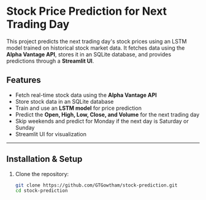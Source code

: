 # Stock Price Prediction for Next Trading Day

This project predicts the next trading day's stock prices using an LSTM model trained on historical stock market data. It fetches data using the **Alpha Vantage API**, stores it in an SQLite database, and provides predictions through a **Streamlit UI**.

## Features
- Fetch real-time stock data using the **Alpha Vantage API**
- Store stock data in an SQLite database
- Train and use an **LSTM model** for price prediction
- Predict the **Open, High, Low, Close, and Volume** for the next trading day
- Skip weekends and predict for Monday if the next day is Saturday or Sunday
- Streamlit UI for visualization

---

## Installation & Setup
1. Clone the repository:
   ```bash
   git clone https://github.com/GTGowtham/stock-prediction.git
   cd stock-prediction
  
